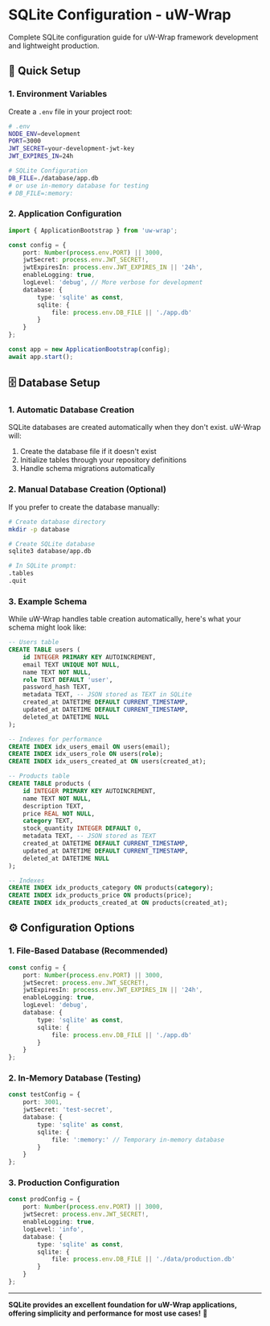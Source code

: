 # SQLite Configuration - uW-Wrap

Complete SQLite configuration guide for uW-Wrap framework development and lightweight production.

## 🎯 Quick Setup

### 1. Environment Variables

Create a `.env` file in your project root:

```bash
# .env
NODE_ENV=development
PORT=3000
JWT_SECRET=your-development-jwt-key
JWT_EXPIRES_IN=24h

# SQLite Configuration
DB_FILE=./database/app.db
# or use in-memory database for testing
# DB_FILE=:memory:
```

### 2. Application Configuration

```typescript
import { ApplicationBootstrap } from 'uw-wrap';

const config = {
    port: Number(process.env.PORT) || 3000,
    jwtSecret: process.env.JWT_SECRET!,
    jwtExpiresIn: process.env.JWT_EXPIRES_IN || '24h',
    enableLogging: true,
    logLevel: 'debug', // More verbose for development
    database: {
        type: 'sqlite' as const,
        sqlite: {
            file: process.env.DB_FILE || './app.db'
        }
    }
};

const app = new ApplicationBootstrap(config);
await app.start();
```

## 🗄️ Database Setup

### 1. Automatic Database Creation

SQLite databases are created automatically when they don't exist. uW-Wrap will:

1. Create the database file if it doesn't exist
2. Initialize tables through your repository definitions
3. Handle schema migrations automatically

### 2. Manual Database Creation (Optional)

If you prefer to create the database manually:

```bash
# Create database directory
mkdir -p database

# Create SQLite database
sqlite3 database/app.db

# In SQLite prompt:
.tables
.quit
```

### 3. Example Schema

While uW-Wrap handles table creation automatically, here's what your schema might look like:

```sql
-- Users table
CREATE TABLE users (
    id INTEGER PRIMARY KEY AUTOINCREMENT,
    email TEXT UNIQUE NOT NULL,
    name TEXT NOT NULL,
    role TEXT DEFAULT 'user',
    password_hash TEXT,
    metadata TEXT, -- JSON stored as TEXT in SQLite
    created_at DATETIME DEFAULT CURRENT_TIMESTAMP,
    updated_at DATETIME DEFAULT CURRENT_TIMESTAMP,
    deleted_at DATETIME NULL
);

-- Indexes for performance
CREATE INDEX idx_users_email ON users(email);
CREATE INDEX idx_users_role ON users(role);
CREATE INDEX idx_users_created_at ON users(created_at);

-- Products table
CREATE TABLE products (
    id INTEGER PRIMARY KEY AUTOINCREMENT,
    name TEXT NOT NULL,
    description TEXT,
    price REAL NOT NULL,
    category TEXT,
    stock_quantity INTEGER DEFAULT 0,
    metadata TEXT, -- JSON stored as TEXT
    created_at DATETIME DEFAULT CURRENT_TIMESTAMP,
    updated_at DATETIME DEFAULT CURRENT_TIMESTAMP,
    deleted_at DATETIME NULL
);

-- Indexes
CREATE INDEX idx_products_category ON products(category);
CREATE INDEX idx_products_price ON products(price);
CREATE INDEX idx_products_created_at ON products(created_at);
```

## ⚙️ Configuration Options

### 1. File-Based Database (Recommended)

```typescript
const config = {
    port: Number(process.env.PORT) || 3000,
    jwtSecret: process.env.JWT_SECRET!,
    jwtExpiresIn: process.env.JWT_EXPIRES_IN || '24h',
    enableLogging: true,
    logLevel: 'debug',
    database: {
        type: 'sqlite' as const,
        sqlite: {
            file: process.env.DB_FILE || './app.db'
        }
    }
};
```

### 2. In-Memory Database (Testing)

```typescript
const testConfig = {
    port: 3001,
    jwtSecret: 'test-secret',
    database: {
        type: 'sqlite' as const,
        sqlite: {
            file: ':memory:' // Temporary in-memory database
        }
    }
};
```

### 3. Production Configuration

```typescript
const prodConfig = {
    port: Number(process.env.PORT) || 3000,
    jwtSecret: process.env.JWT_SECRET!,
    enableLogging: true,
    logLevel: 'info',
    database: {
        type: 'sqlite' as const,
        sqlite: {
            file: process.env.DB_FILE || './data/production.db'
        }
    }
};
```

---

**SQLite provides an excellent foundation for uW-Wrap applications, offering simplicity and performance for most use cases!** 🚀
